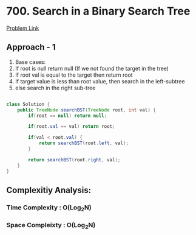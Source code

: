 # 700. Search in a Binary Search Tree

[Problem Link](https://leetcode.com/problems/search-in-a-binary-search-tree/)

## Approach - 1

1. Base cases:
2. If root is null return null (If we not found the target in the tree)
3. If root val is equal to the target then return root
4. If target value is less than root value, then search in the left-subtree
5. else search in the right sub-tree

```java

class Solution {
    public TreeNode searchBST(TreeNode root, int val) {
        if(root == null) return null;

        if(root.val == val) return root;

        if(val < root.val) {
            return searchBST(root.left, val);
        }

        return searchBST(root.right, val);
    }
}

```

## Complexitiy Analysis:

### Time Complexity : O(Log<sub>2</sub>N)

### Space Compleixty : O(Log<sub>2</sub>N)
